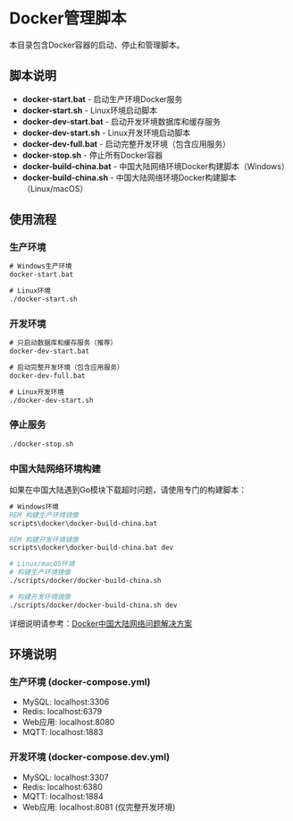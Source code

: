 # Docker管理脚本

本目录包含Docker容器的启动、停止和管理脚本。

## 脚本说明

- **docker-start.bat** - 启动生产环境Docker服务
- **docker-start.sh** - Linux环境启动脚本
- **docker-dev-start.bat** - 启动开发环境数据库和缓存服务
- **docker-dev-start.sh** - Linux开发环境启动脚本
- **docker-dev-full.bat** - 启动完整开发环境（包含应用服务）
- **docker-stop.sh** - 停止所有Docker容器
- **docker-build-china.bat** - 中国大陆网络环境Docker构建脚本（Windows）
- **docker-build-china.sh** - 中国大陆网络环境Docker构建脚本（Linux/macOS）

## 使用流程

### 生产环境
```cmd
# Windows生产环境
docker-start.bat

# Linux环境
./docker-start.sh
```

### 开发环境
```cmd
# 只启动数据库和缓存服务（推荐）
docker-dev-start.bat

# 启动完整开发环境（包含应用服务）
docker-dev-full.bat

# Linux开发环境
./docker-dev-start.sh
```

### 停止服务
```bash
./docker-stop.sh
```

### 中国大陆网络环境构建
如果在中国大陆遇到Go模块下载超时问题，请使用专门的构建脚本：

```cmd
# Windows环境
REM 构建生产环境镜像
scripts\docker\docker-build-china.bat

REM 构建开发环境镜像
scripts\docker\docker-build-china.bat dev
```

```bash
# Linux/macOS环境
# 构建生产环境镜像
./scripts/docker/docker-build-china.sh

# 构建开发环境镜像
./scripts/docker/docker-build-china.sh dev
```

详细说明请参考：[Docker中国大陆网络问题解决方案](../docs/docker_china_guide.md)

## 环境说明

### 生产环境 (docker-compose.yml)
- MySQL: localhost:3306
- Redis: localhost:6379
- Web应用: localhost:8080
- MQTT: localhost:1883

### 开发环境 (docker-compose.dev.yml)
- MySQL: localhost:3307
- Redis: localhost:6380
- MQTT: localhost:1884
- Web应用: localhost:8081 (仅完整开发环境)
